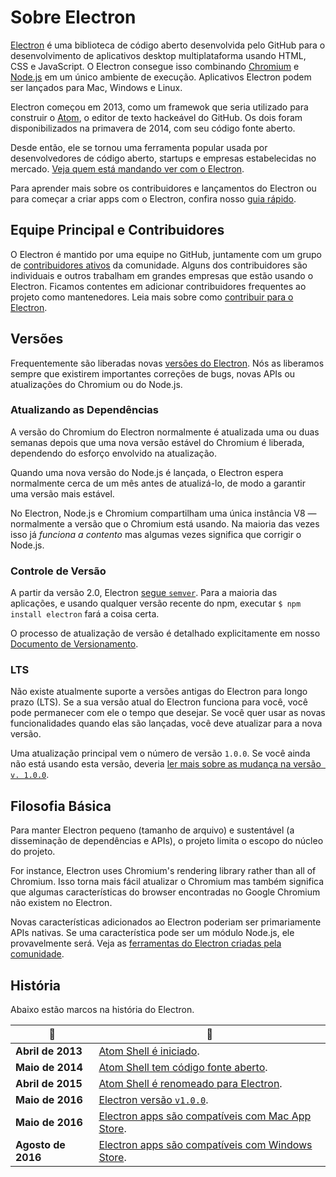 # Sobre Electron

[Electron](https://electronjs.org) é uma biblioteca de código aberto desenvolvida pelo GitHub para o desenvolvimento de aplicativos desktop multiplataforma usando HTML, CSS e JavaScript. O Electron consegue isso combinando [Chromium](https://www.chromium.org/Home) e [Node.js](https://nodejs.org) em um único ambiente de execução. Aplicativos Electron podem ser lançados para Mac, Windows e Linux.

Electron começou em 2013, como um framewok que seria utilizado para construir o [Atom](https://atom.io), o editor de texto hackeável do GitHub. Os dois foram disponibilizados na primavera de 2014, com seu código fonte aberto.

Desde então, ele se tornou uma ferramenta popular usada por desenvolvedores de código aberto, startups e empresas estabelecidas no mercado. [Veja quem está mandando ver com o Electron](https://electronjs.org/apps).

Para aprender mais sobre os contribuidores e lançamentos do Electron ou para começar a criar apps com o Electron, confira nosso [guia rápido](quick-start.md).

## Equipe Principal e Contribuidores

O Electron é mantido por uma equipe no GitHub, juntamente com um grupo de [contribuidores ativos](https://github.com/electron/electron/graphs/contributors) da comunidade. Alguns dos contribuidores são individuais e outros trabalham em grandes empresas que estão usando o Electron. Ficamos contentes em adicionar contribuidores frequentes ao projeto como mantenedores. Leia mais sobre como [contribuir para o Electron](https://github.com/electron/electron/blob/master/CONTRIBUTING.md).

## Versões

Frequentemente são liberadas novas [versões do Electron](https://github.com/electron/electron/releases). Nós as liberamos sempre que existirem importantes correções de bugs, novas APIs ou atualizações do Chromium ou do Node.js.

### Atualizando as Dependências

A versão do Chromium do Electron normalmente é atualizada uma ou duas semanas depois que uma nova versão estável do Chromium é liberada, dependendo do esforço envolvido na atualização.

Quando uma nova versão do Node.js é lançada, o Electron espera normalmente cerca de um mês antes de atualizá-lo, de modo a garantir uma versão mais estável.

No Electron, Node.js e Chromium compartilham uma única instância V8 — normalmente a versão que o Chromium está usando. Na maioria das vezes isso já *funciona a contento* mas algumas vezes significa que corrigir o Node.js.

### Controle de Versão

A partir da versão 2.0, Electron [segue `semver`](https://semver.org). Para a maioria das aplicações, e usando qualquer versão recente do npm, executar `$ npm install electron` fará a coisa certa.

O processo de atualização de versão é detalhado explicitamente em nosso [Documento de Versionamento](electron-versioning.md).

### LTS

Não existe atualmente suporte a versões antigas do Electron para longo prazo (LTS). Se a sua versão atual do Electron funciona para você, você pode permanecer com ele o tempo que desejar. Se você quer usar as novas funcionalidades quando elas são lançadas, você deve atualizar para a nova versão.

Uma atualização principal vem o número de versão `1.0.0`. Se você ainda não está usando esta versão, deveria [ler mais sobre as mudança na versão` v. 1.0.0`](https://electronjs.org/blog/electron-1-0).

## Filosofia Básica

Para manter Electron pequeno (tamanho de arquivo) e sustentável (a disseminação de dependências e APIs), o projeto limita o escopo do núcleo do projeto.

For instance, Electron uses Chromium's rendering library rather than all of Chromium. Isso torna mais fácil atualizar o Chromium mas também significa que algumas características do browser encontradas no Google Chromium não existem no Electron.

Novas características adicionados ao Electron poderiam ser primariamente APIs nativas. Se uma característica pode ser um módulo Node.js, ele provavelmente será. Veja as [ferramentas do Electron criadas pela comunidade](https://electronjs.org/community).

## História

Abaixo estão marcos na história do Electron.

| :calendar:         | :tada:                                                                                                         |
| ------------------ | -------------------------------------------------------------------------------------------------------------- |
| **Abril de 2013**  | [Atom Shell é iniciado](https://github.com/electron/electron/commit/6ef8875b1e93787fa9759f602e7880f28e8e6b45). |
| **Maio de 2014**   | [Atom Shell tem código fonte aberto](https://blog.atom.io/2014/05/06/atom-is-now-open-source.html).            |
| **Abril de 2015**  | [Atom Shell é renomeado para Electron](https://github.com/electron/electron/pull/1389).                        |
| **Maio de 2016**   | [Electron versão `v1.0.0`](https://electronjs.org/blog/electron-1-0).                                          |
| **Maio de 2016**   | [Electron apps são compatíveis com Mac App Store](mac-app-store-submission-guide.md).                          |
| **Agosto de 2016** | [Electron apps são compatíveis com Windows Store](windows-store-guide.md).                                     |